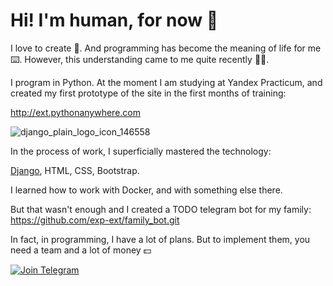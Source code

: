 # Hi! I'm human, for now 👻

I love to create 🤖. 
And programming has become the meaning of life for me ⌨️. 
However, this understanding came to me quite recently 🤷‍♂️.

I program in Python. At the moment I am studying at Yandex Practicum, and created my first prototype of the site in the first months of training:

http://ext.pythonanywhere.com

![django_plain_logo_icon_146558](https://user-images.githubusercontent.com/106249804/194069954-152c015c-bc19-4612-b8d3-2d9af49dfad2.png)


In the process of work, I superficially mastered the technology:

[Django](https://cdn.icon-icons.com/icons2/2415/PNG/512/django_plain_logo_icon_146558.png),
HTML,
CSS,
Bootstrap.

I learned how to work with Docker, and with something else there.

But that wasn't enough and I created a TODO telegram bot for my family:
https://github.com/exp-ext/family_bot.git

In fact, in programming, I have a lot of plans. But to implement them, you need a team and a lot of money 💵


[![Join Telegram](https://img.shields.io/badge/My%20Telegram-Join-blue)](https://t.me/Borokin)
